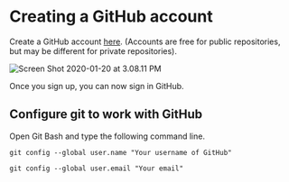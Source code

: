 # Creating a GitHub account

Create a GitHub account [here](https://github.com/join). \(Accounts are free for public repositories, but may be different for private repositories\).

![Screen Shot 2020-01-20 at 3.08.11 PM](https://tva1.sinaimg.cn/large/006tNbRwgy1gb4a2gj2ahj320u0u0jxc.jpg)

Once you sign up, you can now sign in GitHub.

## **Configure git to work with GitHub**

Open Git Bash and type the following command line.

`git config --global user.name "Your username of GitHub"`

`git config --global user.email "Your email"`

